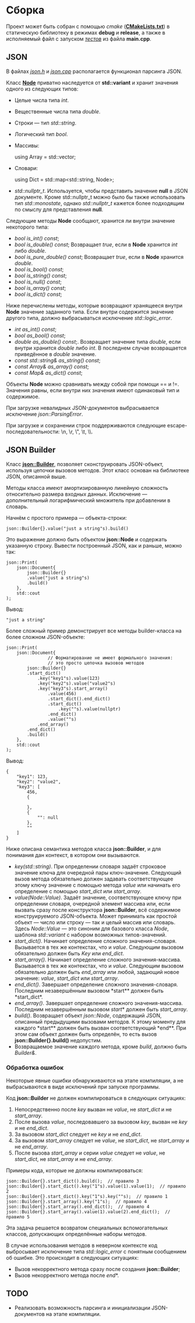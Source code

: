 # Сборка

Проект может быть собран с помощью _cmake_ ([**CMakeLists.txt**](https://github.com/konstantinbelousovEC/json/blob/main/CMakeLists.txt)) в статическую библиотеку в режимах **debug** и **release**, а также в исполняемый файл с запуском [_тестов_](https://github.com/konstantinbelousovEC/json/blob/main/tests/tests.cpp) из файла **main.cpp**.

## JSON

В файлах [_json.h_](https://github.com/konstantinbelousovEC/json/blob/main/include/json.h) и [_json.cpp_](https://github.com/konstantinbelousovEC/json/blob/main/src/json.cpp) располагается функционал парсинга JSON.

Класс [**Node**](https://github.com/konstantinbelousovEC/json/blob/27c9169b6ce3ed298d9f40e579c3278b79f291f3/include/json.h#L20) приватно наследуется от **std::variant** и хранит значения одного из следующих типов:

- Целые числа типа _int_.
- Вещественные числа типа _double_.
- Строки — тип _std::string_.
- Логический тип _bool_.
- Массивы:

  using Array = std::vector<Node>;

- Словари:

  using Dict = std::map<std::string, Node>;

- _std::nullptr_t_. Используется, чтобы представить значение **null** в JSON документе. Кроме std::nullptr_t можно было бы также использовать тип _std::monostate_, однако _std::nullptr_t_ кажется более подходящим по смыслу для представления **null**.

Следующие методы **Node** сообщают, хранится ли внутри значение некоторого типа:

- _bool is_int() const_;
- _bool is_double() const_; Возвращает _true_, если в **Node** хранится _int_ либо _double_.
- _bool is_pure_double() const_; Возвращает _true_, если в **Node** хранится _double_.
- _bool is_bool() const_;
- _bool is_string() const_;
- _bool is_null() const_;
- _bool is_array() const_;
- _bool is_dict() const_;

Ниже перечислены методы, которые возвращают хранящееся внутри **Node** значение заданного типа. Если внутри содержится значение другого типа, должно выбрасываться исключение _std::logic_error_.

- _int as_int() const_;
- _bool as_bool() const_;
- _double as_double() const_;. Возвращает значение типа _double_, если внутри хранится _double_ либо _int_. В последнем случае возвращается приведённое в _double_ значение.
- _const std::string& as_string() const_;
- _const Array& as_array() const_;
- _const Map& as_dict() const_;

Объекты **Node** можно сравнивать между собой при помощи == и !=. Значения равны, если внутри них значения имеют одинаковый тип и содержимое.

При загрузке невалидных JSON-документов выбрасывается исключение _json::ParsingError_.

При загрузке и сохранении строк поддерживаются следующие escape-последовательности: \n, \r, \\", \t, \\\\.

## JSON Builder

Класс [**json::Builder**](https://github.com/konstantinbelousovEC/json/blob/27c9169b6ce3ed298d9f40e579c3278b79f291f3/include/json-builder.h#L10), позволяет сконструировать JSON-объект, используя цепочки вызовов методов. Этот класс основан на библиотеке JSON, описанной выше.

Методы класса имеют амортизированную линейную сложность относительно размера входных данных. Исключение — дополнительный логарифмический множитель при добавлении в словарь.

Начнём с простого примера — объекта-строки:

    json::Builder{}.value("just a string"s).build()

Это выражение должно быть объектом **json::Node** и содержать указанную строку. Вывести построенный JSON, как и раньше, можно так:

    json::Print(
        json::Document{
            json::Builder{}
            .value("just a string"s)
            .build()
        },
        std::cout
    );

Вывод:

    "just a string"

Более сложный пример демонстрирует все методы builder-класса на более сложном JSON-объекте:

    json::Print(
        json::Document{
                    // Форматирование не имеет формального значения:
                    // это просто цепочка вызовов методов
            json::Builder{}
            .start_dict()
                .key("key1"s).value(123)
                .key("key2"s).value("value2"s)
                .key("key3"s).start_array()
                    .value(456)
                    .start_dict().end_dict()
                    .start_dict()
                        .key(""s).value(nullptr)
                    .end_dict()
                    .value(""s)
                .end_array()
            .end_dict()
            .build()
        },
        std::cout
    );

Вывод:

    {
        "key1": 123,
        "key2": "value2",
        "key3": [
            456,
            {

            },
            {
                "": null
            },
            ""
        ]
    }

Ниже описана семантика методов класса **json::Builder**, и для понимания дан контекст, в котором они вызываются.

- _key(std::string)_. При определении словаря задаёт строковое значение ключа для очередной пары ключ-значение. Следующий вызов метода обязательно должен задавать соответствующее этому ключу значение с помощью метода _value_ или начинать его определение с помощью _start_dict_ или _start_array_.
- _value(Node::Value)_. Задаёт значение, соответствующее ключу при определении словаря, очередной элемент массива или, если вызвать сразу после конструктора **json::Builder**, всё содержимое конструируемого JSON-объекта. Может принимать как простой объект — число или строку — так и целый массив или словарь. Здесь _Node::Value_ — это синоним для базового класса _Node_, шаблона _std::variant_ с набором возможных типов-значений.
- _start_dict()_. Начинает определение сложного значения-словаря. Вызывается в тех же контекстах, что и _value_. Следующим вызовом обязательно должен быть _Key_ или _end_dict_.
- _start_array()_. Начинает определение сложного значения-массива. Вызывается в тех же контекстах, что и _value_. Следующим вызовом обязательно должен быть _end_array_ или любой, задающий новое значение: _value_, _start_dict_ или _start_array_.
- _end_dict()_. Завершает определение сложного значения-словаря. Последним незавершённым вызовом \*start\** должен быть *start_dict\*.
- _end_array()_. Завершает определение сложного значения-массива. Последним незавершённым вызовом _start_\* должен быть _start_array_.
- _build()_. Возвращает объект _json::Node_, содержащий JSON, описанный предыдущими вызовами методов. К этому моменту для каждого \*start\** должен быть вызван соответствующий *end\*\*. При этом сам объект должен быть определён, то есть вызов **json::Builder{}.build()** недопустим.
- Возвращаемое значение каждого метода, кроме _build_, должно быть _Builder&_.

### Обработка ошибок

Некоторые явные ошибки обнаруживаются на этапе компиляции, а не выбрасываются в виде исключений при запуске программы.

Код **json::Builder** не должен компилироваться в следующих ситуациях:

1. Непосредственно после _key_ вызван не _value_, не _start_dict_ и не _start_array_.
2. После вызова _value_, последовавшего за вызовом _key_, вызван не _key_ и не _end_dict_.
3. За вызовом _start_dict_ следует не _key_ и не _end_dict_.
4. За вызовом _start_array_ следует не _value_, не _start_dict_, не _start_array_ и не _end_array_.
5. После вызова _start_array_ и серии _value_ следует не _value_, не _start_dict_, не _start_array_ и не _end_array_.

Примеры кода, которые не должны компилироваться:

    json::Builder{}.start_dict().build();  // правило 3
    json::Builder{}.start_dict().key("1"s).value(1).value(1);  // правило 2
    json::Builder{}.start_dict().key("1"s).key(""s);  // правило 1
    json::Builder{}.start_array().key("1"s);  // правило 4
    json::Builder{}.start_array().end_dict();  // правило 4
    json::Builder{}.start_array().value(1).value(2).end_dict();  // правило 5

Эта задача решается возвратом специальных вспомогательных классов, допускающих определённые наборы методов.

В случае использования методов в неверном контексте код выбросывает исключение типа _std::logic_error_ с понятным сообщением об ошибке.
Это происходит в следующих ситуациях:

- Вызов некорректного метода сразу после создания **json::Builder**;
- Вызов некорректного метода после _end_\*.

## TODO

- Реализовать возможность парсинга и инициализации JSON-документов на этапе компиляции.

